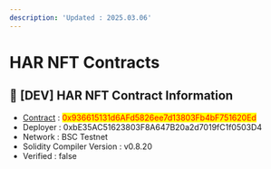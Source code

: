 ```yaml
---
description: 'Updated : 2025.03.06'
---
```


# HAR NFT Contracts



## 📌  \[DEV]  HAR NFT Contract Information <a href="#stg-contract-information" id="stg-contract-information"></a>

* [Contract](https://testnet.bscscan.com/address/0x936615131d6AFd5826ee7d13803Fb4bF751620Ed) : <mark style="color:red;">0x936615131d6AFd5826ee7d13803Fb4bF751620Ed</mark>
* Deployer : 0xbE35AC51623803F8A647B20a2d7019fC1f0503D4
* Network : BSC Testnet
* Solidity Compiler Version : v0.8.20
* Verified : false

